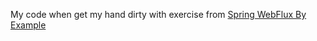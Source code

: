 My code when get my hand dirty with exercise from [Spring WebFlux By Example](https://hantsy.github.io/spring-reactive-sample/)